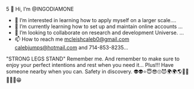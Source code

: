 5 👋 Hi, I’m @INGODIAMONE
- 👀 I’m interested in learning how to apply myself on a larger scale....
- 🌱 I’m currently learning how to set up and maintain online accounts ...
- 💞️ I’m looking to collaborate on research and development Universe. ...
- 📫 How to reach me mcleishcaleb0@gmail.com calebjumps@hotmail.com and 714-853-8235...

<!---
INGODIAMONE/INGODIAMONE is a ✨ special ✨ repository because its `README.md` (this file) appears on your GitHub profile.
You can click the Preview link to take a look at your changes.
--->
 "STRONG LEGS STAND" Remember me. And remember to make sure to enjoy your perfect intentions and rest when you need it... Plus!!! Have someone nearby when you can. Safety in discovery. 👽👽⭐😇😎🙄😈🌍🌍🌎🧫🧲🤗🍅🎉😁
